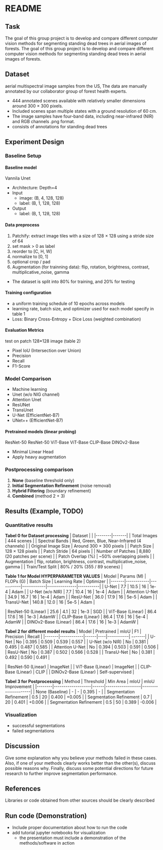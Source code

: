 # README
## Task
The goal of this group project is to develop and compare different computer vision methods
for segmenting standing dead trees in aerial images of forests.
The goal of this group project is to develop and compare different computer vision methods
for segmenting standing dead trees in aerial images of forests.

## Dataset
aerial multispectral image samples from the US, The data are manually annotated by our collaborator group of forest health experts.
- 444 annotated scenes available with relatively smaller dimensions around 300 × 300 pixels.
- Included scenes span multiple states with a ground resolution of 60 cm. 
- The image samples have four-band data, including near-infrared (NIR) and RGB channels .png format.
- consists of annotations for standing dead trees

## Experiment Design
### Baseline Setup
#### Baseline model
Vannila Unet
- Architecture: Depth=4
- Input
    - image: (B, 4, 128, 128)
    - label: (B, 1, 128, 128)
- Output
    - label: (B, 1, 128, 128)

#### Data preprocess
1. Patchify: extract image tiles with a size of 128 × 128 using a stride size of 64
2. set mask > 0 as label
3. reorder to [C, H, W]
4. normalize to [0, 1]
5. optional crop / pad
6. Augmentation (for trainning data): flip, rotation, brightness, contrast, multiplicative_noise, gamma
- The dataset is split into 80% for training, and 20% for testing

#### Training configuration
- a uniform training schedule of 10 epochs across models
- learning rate, batch size, and optimizer used for each model specify in table 1
- Loss: Binary Cross-Entropy + Dice Loss (weighted combination)

#### Evaluation Metrics
test on patch 128*128 image (table 2)
- Pixel IoU (Intersection over Union)
- Precision
- Recall
- F1-Score

### Model Comparison
- Machine learning
- Unet (w/o NIG channel)
- Attention Unet
- ResUNet
- TransUnet
- U-Net (EfficientNet-B7)
- UNet++ (EfficientNet-B7)

#### Pretrained models (linear probing)
ResNet-50 ResNet-50 ViT-Base ViT-Base CLIP-Base DINOv2-Base
- Minimal Linear Head
- Apply heavy augmentation

### Postprocessing comparison
1. **None** (baseline threshold only)
2. **Initial Segmentation Refinement** (noise removal)
3. **Hybrid Filtering** (boundary refinement)
4. **Combined** (method 2 + 3)

## Results (Example, TODO)
### Quantitative results
**Tabel 0 for Dataset processing**
| Dataset |  |
|--------|-------|
| Total Images | 444 scenes |
| Spectral Bands | Red, Green, Blue, Near-Infrared (4 channels) |
| Original Image Size | Around 300 × 300 pixels |
| Patch Size | 128 × 128 pixels |
| Patch Stride | 64 pixels |
| Number of Patches | 8,880 (20 patches per scene) |
| Patch Overlap (%) | ~50% overlapping pixels |
| Augmentation | flip, rotation, brightness, contrast, multiplicative_noise, gamma |
| Train/Test Split | 80% / 20% (355 / 89 scenes) |

**Table 1 for Model HYPERPARAMETER VALUES**
| Model | Params (M) | FLOPs (G) | Batch Size | Learning Rate | Optimizer |
|-------|------------|-----------|------------|---------------|-----------|
| U-Net | 7.7 | 10.5 | 16 | 1e-4 | Adam |
| U-Net (w/o NIR) | 7.7 | 10.4 | 16 | 1e-4 | Adam |
| Attention U-Net | 34.9 | 16.7 | 16 | 1e-4 | Adam |
| ResU-Net |  36.0 | 17.9 | 16 | 5e-5 | Adam |
| TransU-Net | 140.8 | 12.0 | 16 | 5e-5 | Adam |


| ResNet-50 (Linear) | 25.6 | 4.1 | 32 | 1e-3 | SGD |
| ViT-Base (Linear) | 86.4 | 17.6 | 16 | 1e-3 | AdamW |
| CLIP-Base (Linear) | 86.4 | 17.6 | 16 | 5e-4 | AdamW |
| DINOv2-Base (Linear) | 86.4 | 17.6 | 16 | 1e-3 | AdamW |

**Tabel 2 for different model results**
| Model | Pretrained | mIoU | F1 | Precision | Recall |
|-------|------------|------|----|-----------| -------|
| U-Net | No | 0.395 | 0.509 | 0.539 | 0.557 |
| U-Net (w/o NIR) | No | 0.381 | 0.495 | 0.487 | 0.585 |
| Attention U-Net | No | 0.394 | 0.503 | 0.591 | 0.506 |
| ResU-Net | No | 0.387 | 0.502 | 0.566 | 0.528 |
| TransU-Net | No | 0.381 | 0.492 | 0.590 | 0.491 |


| ResNet-50 (Linear) | ImageNet | 
| ViT-Base (Linear) | ImageNet | 
| CLIP-Base (Linear) | CLIP | 
| DINOv2-Base (Linear) | Self-supervised | 

**Tabel 3 for Postprocessing**
| Method | Threshold | Min Area | mIoU | mIoU Improvement |
|--------|-------------------|------|------------------|---------------------|
| None (Baseline) | - | - | 0.395 | - |
| Segmentation Refinement | 0.5 | 20 | 0.400 | +0.005 |
| Segmentation Refinement | 0.7 | 20 | 0.401 | +0.006 |
| Segmentation Refinement | 0.5 | 50 | 0.389 | -0.006 |

### Visualization
- successful segmentations
- failed segmentations

## Discussion
Give some
explanation why you believe your methods failed in these cases. Also, if one of your methods
clearly works better than the other(s), discuss possible reasons why. Finally, discuss some
potential directions for future research to further improve segmentation performance.

## References
Libraries or code obtained from other sources should be clearly described

## Run code (Demonstration)
- Include proper documentation about how to run the code
- add tutorial jupyter notebooks for visualization
    - the presentation must include a demonstration of the methods/software in action